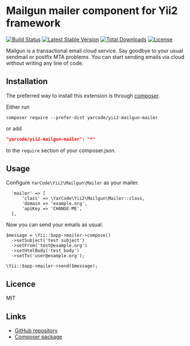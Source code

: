 # Mailgun mailer component for Yii2 framework

[![Build Status](https://travis-ci.org/yarcode/yii2-mailgun-mailer.svg?branch=master)](https://travis-ci.org/yarcode/yii2-mailgun-mailer)
[![Latest Stable Version](https://poser.pugx.org/yarcode/yii2-mailgun-mailer/v/stable)](https://packagist.org/packages/yarcode/yii2-mailgun-mailer)
[![Total Downloads](https://poser.pugx.org/yarcode/yii2-mailgun-mailer/downloads)](https://packagist.org/packages/yarcode/yii2-mailgun-mailer)
[![License](https://poser.pugx.org/yarcode/yii2-mailgun-mailer/license)](https://packagist.org/packages/yarcode/yii2-mailgun-mailer)

Mailgun is a transactional email cloud service. 
Say goodbye to your usual sendmail or postfix MTA problems. 
You can start sending emails via cloud without writing any line of code.

## Installation

The preferred way to install this extension is through
[composer](http://getcomposer.org/download/).

Either run

```
composer require --prefer-dist yarcode/yii2-mailgun-mailer
```

or add

```json
"yarcode/yii2-mailgun-mailer": "*"
```

to the `require` section of your composer.json.

## Usage
Configure `YarCode\Yii2\Mailgun\Mailer` as your mailer.
```
  'mailer' => [
      'class' => \YarCode\Yii2\Mailgun\Mailer::class,
      'domain => 'example.org',
      'apiKey => 'CHANGE-ME',
  ],
```
Now you can send your emails as usual.
```
$message = \Yii::$app->mailer->compose()
  ->setSubject('test subject')
  ->setFrom('test@example.org')
  ->setHtmlBody('test body')
  ->setTo('user@example.org');

\Yii::$app->mailer->send($message);
```
## Licence ##

MIT
    
## Links ##

* [GitHub repository](https://github.com/yarcode/yii2-mailgun-mailer)
* [Composer package](https://packagist.org/packages/yarcode/yii2-mailgun-mailer)